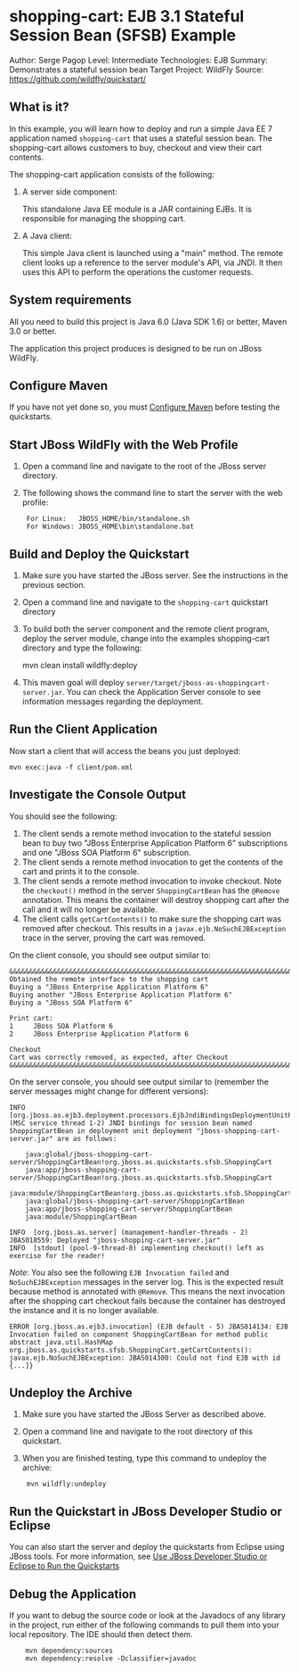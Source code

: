 shopping-cart: EJB 3.1 Stateful Session Bean (SFSB) Example 
=====================================
Author: Serge Pagop
Level: Intermediate
Technologies: EJB
Summary: Demonstrates a stateful session bean
Target Project: WildFly
Source: <https://github.com/wildfly/quickstart/>

What is it?
-----------

In this example, you will learn how to deploy and run a simple Java EE 7 application named `shopping-cart` that uses a stateful session bean. The shopping-cart allows customers to buy, checkout and view their cart contents.

The shopping-cart application consists of the following:

1. A server side component:

    This standalone Java EE module is a JAR containing EJBs. It is responsible for managing the shopping cart.
2. A Java client:

    This simple Java client is launched using a "main" method. The remote client looks up a reference to the server module's API, via JNDI. It then uses this API to perform the operations the customer requests.


System requirements
-------------------

All you need to build this project is Java 6.0 (Java SDK 1.6) or better, Maven 3.0 or better.

The application this project produces is designed to be run on JBoss WildFly.

 
Configure Maven
---------------

If you have not yet done so, you must [Configure Maven](../README.md#mavenconfiguration) before testing the quickstarts.


Start JBoss WildFly with the Web Profile
-------------------------

1. Open a command line and navigate to the root of the JBoss server directory.
2. The following shows the command line to start the server with the web profile:

        For Linux:   JBOSS_HOME/bin/standalone.sh
        For Windows: JBOSS_HOME\bin\standalone.bat

 
Build and Deploy the Quickstart
-------------------------

1. Make sure you have started the JBoss server. See the instructions in the previous section.

2. Open a command line and navigate to the `shopping-cart` quickstart directory
3. To build both the server component and the remote client program, deploy the server module, change into the examples shopping-cart directory and type the following:

    mvn clean install wildfly:deploy

4. This maven goal will deploy `server/target/jboss-as-shoppingcart-server.jar`. You can check the Application Server console to see information messages regarding the deployment.


Run the Client Application
------------------------

Now start a client that will access the beans you just deployed:

    mvn exec:java -f client/pom.xml

Investigate the Console Output
-------------------------------

You should see the following: 

1. The client sends a remote method invocation to the stateful session bean to buy two "JBoss Enterprise Application Platform 6" subscriptions and one "JBoss SOA Platform 6" subscription.
2. The client sends a remote method invocation to get the contents of the cart and prints it to the console.
3. The client sends a remote method invocation to invoke checkout. Note the `checkout()` method in the server `ShoppingCartBean` has the `@Remove` annotation. This means the container will destroy shopping cart after the call and it will no longer be available. 
4. The client calls `getCartContents()` to make sure the shopping cart was removed after checkout. This results in a `javax.ejb.NoSuchEJBException` trace in the server, proving the cart was removed.

On the client console, you should see output similar to:

    &&&&&&&&&&&&&&&&&&&&&&&&&&&&&&&&&&&&&&&&&&&&&&&&&&&&&&&&&&&&&&&&&&&&&&&&&&&&&&&&
    Obtained the remote interface to the shopping cart
    Buying a "JBoss Enterprise Application Platform 6"
    Buying another "JBoss Enterprise Application Platform 6"
    Buying a "JBoss SOA Platform 6"

    Print cart:
    1     JBoss SOA Platform 6
    2     JBoss Enterprise Application Platform 6

    Checkout
    Cart was correctly removed, as expected, after Checkout
    &&&&&&&&&&&&&&&&&&&&&&&&&&&&&&&&&&&&&&&&&&&&&&&&&&&&&&&&&&&&&&&&&&&&&&&&&&&&&&&&


On the server console, you should see output similar to (remember the server messages might change for different versions):

    INFO  [org.jboss.as.ejb3.deployment.processors.EjbJndiBindingsDeploymentUnitProcessor] (MSC service thread 1-2) JNDI bindings for session bean named ShoppingCartBean in deployment unit deployment "jboss-shopping-cart-server.jar" are as follows:

    	java:global/jboss-shopping-cart-server/ShoppingCartBean!org.jboss.as.quickstarts.sfsb.ShoppingCart
    	java:app/jboss-shopping-cart-server/ShoppingCartBean!org.jboss.as.quickstarts.sfsb.ShoppingCart
    	java:module/ShoppingCartBean!org.jboss.as.quickstarts.sfsb.ShoppingCart
    	java:global/jboss-shopping-cart-server/ShoppingCartBean
    	java:app/jboss-shopping-cart-server/ShoppingCartBean
    	java:module/ShoppingCartBean

    INFO  [org.jboss.as.server] (management-handler-threads - 2) JBAS018559: Deployed "jboss-shopping-cart-server.jar"
    INFO  [stdout] (pool-9-thread-8) implementing checkout() left as exercise for the reader!

_Note_: You also see the following `EJB Invocation failed` and `NoSuchEJBException` messages in the server log. This is the expected result because method is annotated with `@Remove`. This means the next invocation after the shopping cart checkout fails because the container has destroyed the instance and it is no longer available.

    ERROR [org.jboss.as.ejb3.invocation] (EJB default - 5) JBAS014134: EJB Invocation failed on component ShoppingCartBean for method public abstract java.util.HashMap org.jboss.as.quickstarts.sfsb.ShoppingCart.getCartContents(): javax.ejb.NoSuchEJBException: JBAS014300: Could not find EJB with id {...]}

Undeploy the Archive
--------------------

1. Make sure you have started the JBoss Server as described above.
2. Open a command line and navigate to the root directory of this quickstart.
3. When you are finished testing, type this command to undeploy the archive:

        mvn wildfly:undeploy


Run the Quickstart in JBoss Developer Studio or Eclipse
-------------------------------------
You can also start the server and deploy the quickstarts from Eclipse using JBoss tools. For more information, see [Use JBoss Developer Studio or Eclipse to Run the Quickstarts](../README.md#useeclipse) 


Debug the Application
---------------------

If you want to debug the source code or look at the Javadocs of any library in the project, run either of the following commands to pull them into your local repository. The IDE should then detect them.

        mvn dependency:sources
        mvn dependency:resolve -Dclassifier=javadoc
